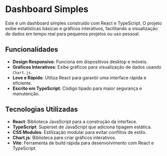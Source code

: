 # Dashboard Simples

Este é um dashboard simples construído com React e TypeScript. O projeto exibe estatísticas básicas e gráficos interativos, facilitando a visualização de dados em tempo real para pequenos projetos ou uso pessoal.

## Funcionalidades

- **Design Responsivo**: Funciona em dispositivos desktop e móveis.
- **Gráficos Interativos**: Exibe gráficos para visualização de dados usando `Chart.js`.
- **Leve e Rápido**: Utiliza React para garantir uma interface rápida e eficiente.
- **Escrito em TypeScript**: Código tipado para maior segurança e manutenção.

## Tecnologias Utilizadas

- **React**: Biblioteca JavaScript para a construção da interface.
- **TypeScript**: Superset de JavaScript que adiciona tipagem estática.
- **CSS Modules**: Estilização modular para evitar conflitos de estilo.
- **Chart.js**: Biblioteca para criar gráficos interativos.
- **Vite**: Ferramenta de build rápida para desenvolvimento com React e TypeScript.



